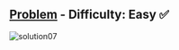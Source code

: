 [Problem](https://www.hackerrank.com/challenges/mini-max-sum/problem) - Difficulty: Easy :white_check_mark:
---
![solution07](https://user-images.githubusercontent.com/44196434/151678838-534eeeb7-d4b7-4d3e-80a1-e0594a81f3c6.png)
